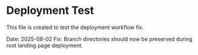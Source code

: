 # Deployment Test

This file is created to test the deployment workflow fix.

Date: 2025-08-02
Fix: Branch directories should now be preserved during root landing page deployment.